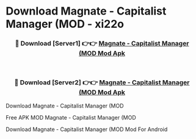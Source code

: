 # Download Magnate - Capitalist Manager (MOD - xi22o



<div align="center">
<h3>🔴 Download [Server1] 👉👉 <a href="https://momento.my/?title=Magnate_-_Capitalist_Manager_(MOD">Magnate - Capitalist Manager (MOD Mod Apk</a></h3><br>

<h3>🔴 Download [Server2] 👉👉 <a href="https://momento.my/?title=Magnate_-_Capitalist_Manager_(MOD">Magnate - Capitalist Manager (MOD Mod Apk</a></h3>
</div>



Download Magnate - Capitalist Manager (MOD 

Free APK MOD Magnate - Capitalist Manager (MOD 

Download Magnate - Capitalist Manager (MOD Mod For Android
